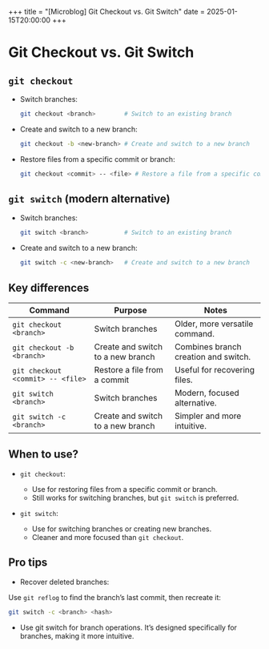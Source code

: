 +++
title = "[Microblog] Git Checkout vs. Git Switch"
date = 2025-01-15T20:00:00
+++

# Git Checkout vs. Git Switch

## `git checkout`

- Switch branches:

    ```bash
    git checkout <branch>        # Switch to an existing branch
    ```

- Create and switch to a new branch:

    ```bash
    git checkout -b <new-branch> # Create and switch to a new branch
    ```

- Restore files from a specific commit or branch:
    ```bash
    git checkout <commit> -- <file> # Restore a file from a specific commit
    ```

## `git switch` (modern alternative)

- Switch branches:

    ```bash
    git switch <branch>          # Switch to an existing branch
    ```

- Create and switch to a new branch:
    ```bash
    git switch -c <new-branch>   # Create and switch to a new branch
    ```

## Key differences

| Command                           | Purpose                           | Notes                                |
| --------------------------------- | --------------------------------- | ------------------------------------ |
| `git checkout <branch>`           | Switch branches                   | Older, more versatile command.       |
| `git checkout -b <branch>`        | Create and switch to a new branch | Combines branch creation and switch. |
| `git checkout <commit> -- <file>` | Restore a file from a commit      | Useful for recovering files.         |
| `git switch <branch>`             | Switch branches                   | Modern, focused alternative.         |
| `git switch -c <branch>`          | Create and switch to a new branch | Simpler and more intuitive.          |

## When to use?

- `git checkout`:

    - Use for restoring files from a specific commit or branch.
    - Still works for switching branches, but `git switch` is preferred.

- `git switch`:
    - Use for switching branches or creating new branches.
    - Cleaner and more focused than `git checkout`.

## Pro tips

- Recover deleted branches:

Use `git reflog` to find the branch’s last commit, then recreate it:

```bash
git switch -c <branch> <hash>
```

- Use git switch for branch operations. It’s designed specifically for branches, making it more intuitive.
